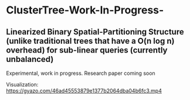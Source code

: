 # ClusterTree-Work-In-Progress-
## Linearized Binary Spatial-Partitioning Structure (unlike traditional trees that have a O(n log n) overhead) for sub-linear queries (currently unbalanced)

Experimental, work in progress.
Research paper coming soon

Visualization: https://gyazo.com/46ad45553879e1377b2064dba04b6fc3.mp4
